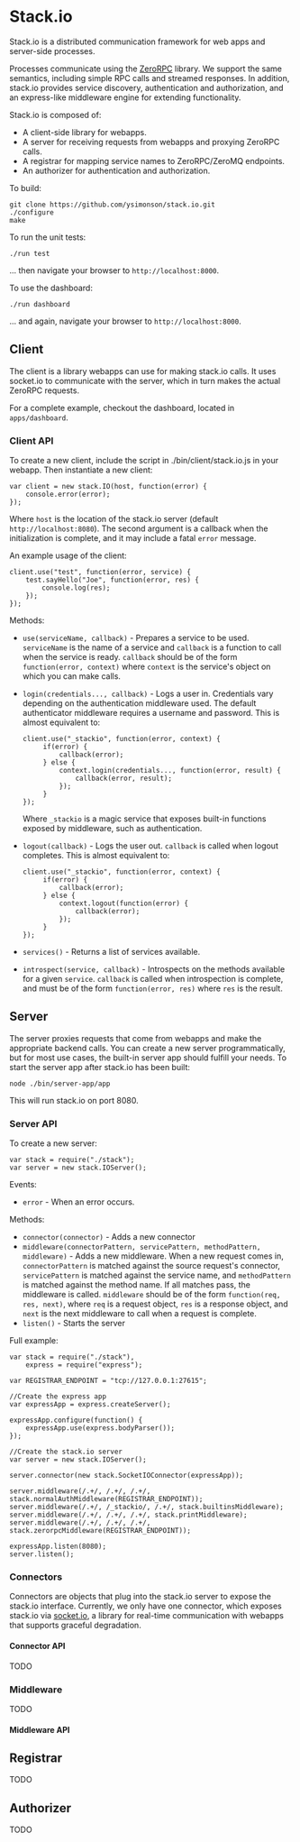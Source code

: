 # Stack.io #

Stack.io is a distributed communication framework for web apps and server-side
processes.

Processes communicate using the [ZeroRPC](http://zerorpc.dotcloud.com) library.
We support the same semantics, including simple RPC calls and streamed
responses. In addition, stack.io provides service discovery, authentication
and authorization, and an express-like middleware engine for extending
functionality.

Stack.io is composed of:

 * A client-side library for webapps.
 * A server for receiving requests from webapps and proxying ZeroRPC calls.
 * A registrar for mapping service names to ZeroRPC/ZeroMQ endpoints.
 * An authorizer for authentication and authorization.

To build:

    git clone https://github.com/ysimonson/stack.io.git
    ./configure
    make

To run the unit tests:

    ./run test

... then navigate your browser to `http://localhost:8000`.

To use the dashboard:

    ./run dashboard

... and again, navigate your browser to `http://localhost:8000`.

## Client ##

The client is a library webapps can use for making stack.io calls. It uses
socket.io to communicate with the server, which in turn makes the actual
ZeroRPC requests.

For a complete example, checkout the dashboard, located in `apps/dashboard`.

### Client API ###

To create a new client, include the script in ./bin/client/stack.io.js in your
webapp. Then instantiate a new client:

    var client = new stack.IO(host, function(error) {
        console.error(error);
    });

Where `host` is the location of the stack.io server
(default `http://localhost:8080`). The second argument is a callback when the
initialization is complete, and it may include a fatal `error` message.

An example usage of the client:

    client.use("test", function(error, service) {
        test.sayHello("Joe", function(error, res) {
            console.log(res);
        });
    });

Methods:
 * `use(serviceName, callback)` - Prepares a service to be used. `serviceName`
   is the name of a service and `callback` is a function to call when the
   service is ready. `callback` should be of the form
   `function(error, context)` where `context` is the service's object on which
   you can make calls.
 * `login(credentials..., callback)` - Logs a user in. Credentials vary
   depending on the authentication middleware used. The default authenticator
   middleware requires a username and password. This is almost equivalent to:

       client.use("_stackio", function(error, context) {
            if(error) {
                callback(error);
            } else {
                context.login(credentials..., function(error, result) {
                    callback(error, result);
                });
            }
       });

   Where `_stackio` is a magic service that exposes built-in functions exposed
   by middleware, such as authentication.

 * `logout(callback)` - Logs the user out. `callback` is called when logout
   completes. This is almost equivalent to:

       client.use("_stackio", function(error, context) {
            if(error) {
                callback(error);
            } else {
                context.logout(function(error) {
                    callback(error);
                });
            }
       });

 * `services()` - Returns a list of services available.
 * `introspect(service, callback)` - Introspects on the methods available
   for a given `service`. `callback` is called when introspection is complete,
   and must be of the form `function(error, res)` where `res` is the result.

## Server ##

The server proxies requests that come from webapps and make the appropriate
backend calls. You can create a new server programmatically, but for most use
cases, the built-in server app should fulfill your needs. To start the server
app after stack.io has been built:

    node ./bin/server-app/app

This will run stack.io on port 8080.

### Server API ###

To create a new server:

    var stack = require("./stack");
    var server = new stack.IOServer();

Events:

 * `error` - When an error occurs.

Methods:

 * `connector(connector)` - Adds a new connector
 * `middleware(connectorPattern, servicePattern, methodPattern, middleware)` -
   Adds a new middleware. When a new request comes in, `connectorPattern` is
   matched against the source request's connector, `servicePattern` is matched
   against the service name, and `methodPattern` is matched against the method
   name. If all matches pass, the middleware is called. `middleware` should be
   of the form `function(req, res, next)`, where `req` is a request object,
   `res` is a response object, and `next` is the next middleware to call when
   a request is complete.
 * `listen()` - Starts the server

Full example:

    var stack = require("./stack"),
        express = require("express");

    var REGISTRAR_ENDPOINT = "tcp://127.0.0.1:27615";

    //Create the express app
    var expressApp = express.createServer();

    expressApp.configure(function() {
        expressApp.use(express.bodyParser());
    });

    //Create the stack.io server
    var server = new stack.IOServer();

    server.connector(new stack.SocketIOConnector(expressApp));

    server.middleware(/.+/, /.+/, /.+/, stack.normalAuthMiddleware(REGISTRAR_ENDPOINT));
    server.middleware(/.+/, /_stackio/, /.+/, stack.builtinsMiddleware);
    server.middleware(/.+/, /.+/, /.+/, stack.printMiddleware);
    server.middleware(/.+/, /.+/, /.+/, stack.zerorpcMiddleware(REGISTRAR_ENDPOINT));

    expressApp.listen(8080);
    server.listen();

### Connectors ###

Connectors are objects that plug into the stack.io server to expose the
stack.io interface. Currently, we only have one connector, which exposes
stack.io via [socket.io](http://socket.io/), a library for real-time
communication with webapps that supports graceful degradation.

#### Connector API ####

TODO

### Middleware ###

TODO

#### Middleware API ####

## Registrar ##

TODO

## Authorizer ##

TODO